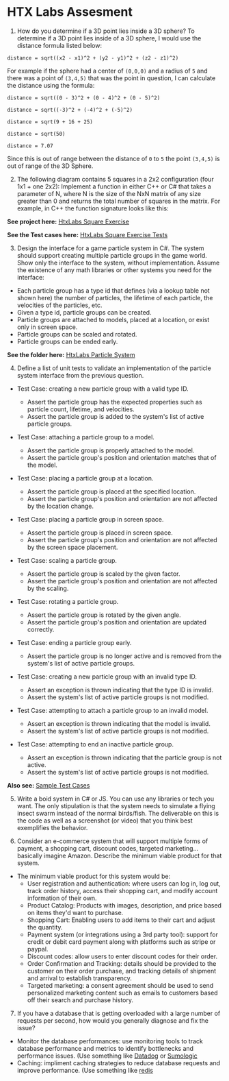 # HTX Labs Assesment

1. How do you determine if a 3D point lies inside a 3D sphere?
To determine if a 3D point lies inside of a 3D sphere, I would use the distance formula listed below:

`distance = sqrt((x2 - x1)^2 + (y2 - y1)^2 + (z2 - z1)^2)`

For example if the sphere had a center of `(0,0,0)` and a radius of `5` and there was a point of `(3,4,5)` that was the point in question, I can calculate the distance using the formula:

`distance = sqrt((0 - 3)^2 + (0 - 4)^2 + (0 - 5)^2)`

`distance = sqrt((-3)^2 + (-4)^2 + (-5)^2)`

`distance = sqrt(9 + 16 + 25)`

`distance = sqrt(50)`

`distance = 7.07`

Since this is out of range between the distance of `0` to `5` the point `(3,4,5)` is out of range of the 3D Sphere.

2. The following diagram contains 5 squares in a 2x2 configuration (four 1x1 + one 2x2):
Implement a function in either C++ or C# that takes a parameter of N, where N is the size of
the NxN matrix of any size greater than 0 and returns the total number of squares in the
matrix. For example, in C++ the function signature looks like this:

**See project here:** [HtxLabs Square Exercise](src/HtxSquareLab/) 

**See the Test cases here:** [HtxLabs Square Exercise Tests](src/HtxLabs.Tests/SquareLabTest.cs)


3. Design the interface for a game particle system in C#. The system should support creating
multiple particle groups in the game world. Show only the interface to the system, without
implementation. Assume the existence of any math libraries or other systems you need for the
interface:
- Each particle group has a type id that defines (via a lookup table not shown here) the number of
particles, the lifetime of each particle, the velocities of the particles, etc.
- Given a type id, particle groups can be created.
- Particle groups are attached to models, placed at a location, or exist only in screen space.
- Particle groups can be scaled and rotated.
- Particle groups can be ended early.

**See the folder here:** [HtxLabs Particle System](src/HtxLabs/)

4. Define a list of unit tests to validate an implementation of the particle system interface from the
previous question.

- Test Case: creating a new particle group with a valid type ID.
	- Assert the particle group has the expected properties such as particle count, lifetime, and velocities.
	- Assert the particle group is added to the system's list of active particle groups.

- Test Case: attaching a particle group to a model.
	- Assert the particle group is properly attached to the model.
	- Assert the particle group's position and orientation matches that of the model.

- Test Case: placing a particle group at a location.
	- Assert the particle group is placed at the specified location.
	- Assert the particle group's position and orientation are not affected by the location change.

- Test Case: placing a particle group in screen space.
	- Assert the particle group is placed in screen space.
	- Assert the particle group's position and orientation are not affected by the screen space placement.

- Test Case: scaling a particle group.
	- Assert the particle group is scaled by the given factor.
	- Assert the particle group's position and orientation are not affected by the scaling.

- Test Case: rotating a particle group.	
	- Assert the particle group is rotated by the given angle.
	- Assert the particle group's position and orientation are updated correctly.

- Test Case: ending a particle group early.
	- Assert the particle group is no longer active and is removed from the system's list of active particle groups.

- Test Case: creating a new particle group with an invalid type ID.
	- Assert an exception is thrown indicating that the type ID is invalid.
	- Assert the system's list of active particle groups is not modified.

- Test Case: attempting to attach a particle group to an invalid model.
	- Assert an exception is thrown indicating that the model is invalid.
	- Assert the system's list of active particle groups is not modified.

- Test Case: attempting to end an inactive particle group.
	- Assert an exception is thrown indicating that the particle group is not active.
	- Assert the system's list of active particle groups is not modified.

**Also see:** [Sample Test Cases](src/HtxLabs.Tests/)

5. Write a boid system in C# or JS. You can use any libraries or tech you want. The only stipulation
is that the system needs to simulate a flying insect swarm instead of the normal birds/fish. The
deliverable on this is the code as well as a screenshot (or video) that you think best exemplifies the
behavior.

6. Consider an e-commerce system that will support multiple forms of payment, a shopping cart,
discount codes, targeted marketing…basically imagine Amazon. Describe the minimum viable product
for that system.
- The minimum viable product for this system would be:
	- User registration and authentication: where users can log in, log out, track order history, access their shopping cart, and modify account information of their own.
	- Product Catalog: Products with images, description, and price based on items they'd want to purchase.
	- Shopping Cart: Enabling users to add items to their cart and adjust the quantity.
	- Payment system (or integrations using a 3rd party tool): support for credit or debit card payment along with platforms such as stripe or paypal.
	- Discount codes: allow users to enter discount codes for their order.
	- Order Confirmation and Tracking: details should be provided to the customer on their order purchase, and tracking details of shipment and arrival to establish transparency.
	- Targeted marketing: a consent agreement should be used to send personalized marketing content such as emails to customers based off their search and purchase history.

7. If you have a database that is getting overloaded with a large number of requests per second,
how would you generally diagnose and fix the issue?
- Monitor the database performances: use monitoring tools to track database performance and metrics to identify bottlenecks and performance issues. (Use something like [Datadog](https://www.datadoghq.com/) or [Sumologic](https://www.sumologic.com/) 
- Caching: impliment caching strategies to reduce database requests and improve performance. (Use something like [redis](https://redis.com/)